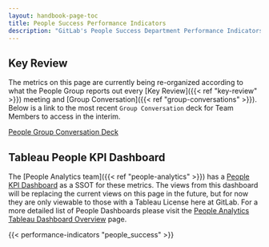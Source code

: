 ```yaml
---
layout: handbook-page-toc
title: People Success Performance Indicators
description: "GitLab's People Success Department Performance Indicators."
---
```


## Key Review

The metrics on this page are currently being re-organized according to what the People Group reports out every [Key Review]({{< ref "key-review" >}}) meeting and [Group Conversation]({{< ref "group-conversations" >}}). Below is a link to the most recent `Group Conversation` deck for Team Members to access in the interim.

[People Group Conversation Deck](https://docs.google.com/presentation/d/1Ot6Kta9_n83tHvb3pYzVSsC7eR_m_VPMOddHOKJ8QtI/edit#slide=id.g20e385ea126_0_374)

## Tableau People KPI Dashboard

The [People Analytics team]({{< ref "people-analytics" >}}) has a [People KPI Dashboard](https://10az.online.tableau.com/t/gitlab/views/WIP-PeopleKPIs/PeopleKPIsDashboard?:origin=card_share_link&:embed=n) as a SSOT for these metrics. The views from this dashboard will be replacing the current views on this page in the future, but for now they are only viewable to those with a Tableau License here at GitLab. For a more detailed list of People Dashboards please visit the [People Analytics Tableau Dashboard Overview](/handbook/people-group/people-ops-tech-analytics/people-analytics/people-tableau/) page.

{{< performance-indicators "people_success" >}}
